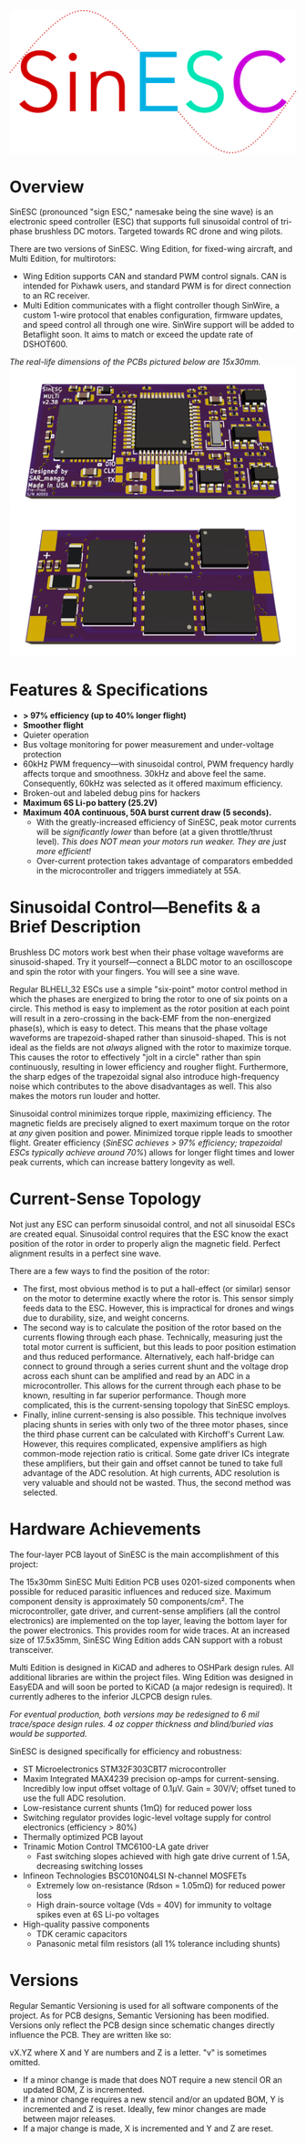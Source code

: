 ![SinESC Logo](https://raw.githubusercontent.com/SAR-mango/SinESC/master/Logo/Logo.png)
# Overview
SinESC (pronounced "sign ESC," namesake being the sine wave) is an electronic speed controller (ESC) that supports full sinusoidal control of tri-phase brushless DC motors. Targeted towards RC drone and wing pilots.

There are two versions of SinESC. Wing Edition, for fixed-wing aircraft, and Multi Edition, for multirotors:
- Wing Edition supports CAN and standard PWM control signals. CAN is intended for Pixhawk users, and standard PWM is for direct connection to an RC receiver.
- Multi Edition communicates with a flight controller though SinWire, a custom 1-wire protocol that enables configuration, firmware updates, and speed control all through one wire. SinWire support will be added to Betaflight soon. It aims to match or exceed the update rate of DSHOT600.

*The real-life dimensions of the PCBs pictured below are 15x30mm.*
![Multi Edition v2.3B Top](https://raw.githubusercontent.com/SAR-mango/SinESC/master/Multi%20Edition/2.3B/SinESC-Multi-2.3B/Exported%20Files/3D%20Render%20Front.jpg)
![Multi Edition v2.3B Bottom](https://raw.githubusercontent.com/SAR-mango/SinESC/master/Multi%20Edition/2.3B/SinESC-Multi-2.3B/Exported%20Files/3D%20Render%20Back.jpg)
# Features & Specifications
- **> 97% efficiency (up to 40% longer flight)**
- **Smoother flight**
- Quieter operation
- Bus voltage monitoring for power measurement and under-voltage protection
- 60kHz PWM frequency—with sinusoidal control, PWM frequency hardly affects torque and smoothness. 30kHz and above feel the same. Consequently, 60kHz was selected as it offered maximum efficiency.
- Broken-out and labeled debug pins for hackers
- **Maximum 6S Li-po battery (25.2V)**
- **Maximum 40A continuous, 50A burst current draw (5 seconds).**
  - With the greatly-increased efficiency of SinESC, peak motor currents will be *significantly lower* than before (at a given throttle/thrust level). *This does NOT mean your motors run weaker. They are just more efficient!*
  - Over-current protection takes advantage of comparators embedded in the microcontroller and triggers immediately at 55A.
# Sinusoidal Control—Benefits & a Brief Description
Brushless DC motors work best when their phase voltage waveforms are sinusoid-shaped. Try it yourself—connect a BLDC motor to an oscilloscope and spin the rotor with your fingers. You will see a sine wave. 

Regular BLHELI_32 ESCs use a simple "six-point" motor control method in which the phases are energized to bring the rotor to one of six points on a circle. This method is easy to implement as the rotor position at each point will result in a zero-crossing in the back-EMF from the non-energized phase(s), which is easy to detect. This means that the phase voltage waveforms are trapezoid-shaped rather than sinusoid-shaped. This is not ideal as the fields are not *always* aligned with the rotor to maximize torque. This causes the rotor to effectively "jolt in a circle" rather than spin continuously, resulting in lower efficiency and rougher flight. Furthermore, the sharp edges of the trapezoidal signal also introduce high-frequency noise which contributes to the above disadvantages as well. This also makes the motors run louder and hotter.

Sinusoidal control minimizes torque ripple, maximizing efficiency. The magnetic fields are precisely aligned to exert maximum torque on the rotor at *any* given position and power. Minimized torque ripple leads to smoother flight. Greater efficiency (*SinESC achieves > 97% efficiency; trapezoidal ESCs typically achieve around 70%*) allows for longer flight times and lower peak currents, which can increase battery longevity as well.
# Current-Sense Topology
Not just any ESC can perform sinusoidal control, and not all sinusoidal ESCs are created equal. Sinusoidal control requires that the ESC know the exact position of the rotor in order to properly align the magnetic field. Perfect alignment results in a perfect sine wave.

There are a few ways to find the position of the rotor:
- The first, most obvious method is to put a hall-effect (or similar) sensor on the motor to determine exactly where the rotor is. This sensor simply feeds data to the ESC. However, this is impractical for drones and wings due to durability, size, and weight concerns.
- The second way is to calculate the position of the rotor based on the currents flowing through each phase. Technically, measuring just the total motor current is sufficient, but this leads to poor position estimation and thus reduced performance. Alternatively, each half-bridge can connect to ground through a series current shunt and the voltage drop across each shunt can be amplified and read by an ADC in a microcontroller. This allows for the current through each phase to be known, resulting in far superior performance. Though more complicated, this is the current-sensing topology that SinESC employs.
- Finally, inline current-sensing is also possible. This technique involves placing shunts in series with only two of the three motor phases, since the third phase current can be calculated with Kirchoff's Current Law. However, this requires complicated, expensive amplifiers as high common-mode rejection ratio is critical. Some gate driver ICs integrate these amplifiers, but their gain and offset cannot be tuned to take full advantage of the ADC resolution. At high currents, ADC resolution is very valuable and should not be wasted. Thus, the second method was selected.
# Hardware Achievements
The four-layer PCB layout of SinESC is the main accomplishment of this project:

The 15x30mm SinESC Multi Edition PCB uses 0201-sized components when possible for reduced parasitic influences and reduced size. Maximum component density is approximately 50 components/cm². The microcontroller, gate driver, and current-sense amplifiers (all the control electronics) are implemented on the top layer, leaving the bottom layer for the power electronics. This provides room for wide traces. At an increased size of 17.5x35mm, SinESC Wing Edition adds CAN support with a robust transceiver.

Multi Edition is designed in KiCAD and adheres to OSHPark design rules. All additional libraries are within the project files. Wing Edition was designed in EasyEDA and will soon be ported to KiCAD (a major redesign is required). It currently adheres to the inferior JLCPCB design rules.

*For eventual production, both versions may be redesigned to 6 mil trace/space design rules. 4 oz copper thickness and blind/buried vias would be supported.*

SinESC is designed specifically for efficiency and robustness:
- ST Microelectronics STM32F303CBT7 microcontroller
- Maxim Integrated MAX4239 precision op-amps for current-sensing. Incredibly low input offset voltage of 0.1µV. Gain = 30V/V; offset tuned to use the full ADC resolution.
- Low-resistance current shunts (1mΩ) for reduced power loss
- Switching regulator provides logic-level voltage supply for control electronics (efficiency > 80%)
- Thermally optimized PCB layout
- Trinamic Motion Control TMC6100-LA gate driver
  - Fast switching slopes achieved with high gate drive current of 1.5A, decreasing switching losses
- Infineon Technologies BSC010N04LSI N-channel MOSFETs
  - Extremely low on-resistance (Rdson = 1.05mΩ) for reduced power loss
  - High drain-source voltage (Vds = 40V) for immunity to voltage spikes even at 6S Li-po voltages
- High-quality passive components
  - TDK ceramic capacitors
  - Panasonic metal film resistors (all 1% tolerance including shunts)
# Versions
Regular Semantic Versioning is used for all software components of the project. As for PCB designs, Semantic Versioning has been modified. Versions only reflect the PCB design since schematic changes directly influence the PCB. They are written like so:

vX.YZ where X and Y are numbers and Z is a letter. "v" is sometimes omitted.
- If a minor change is made that does NOT require a new stencil OR an updated BOM, Z is incremented.
- If a minor change requires a new stencil and/or an updated BOM, Y is incremented and Z is reset. Ideally, few minor changes are made between major releases.
- If a major change is made, X is incremented and Y and Z are reset.
